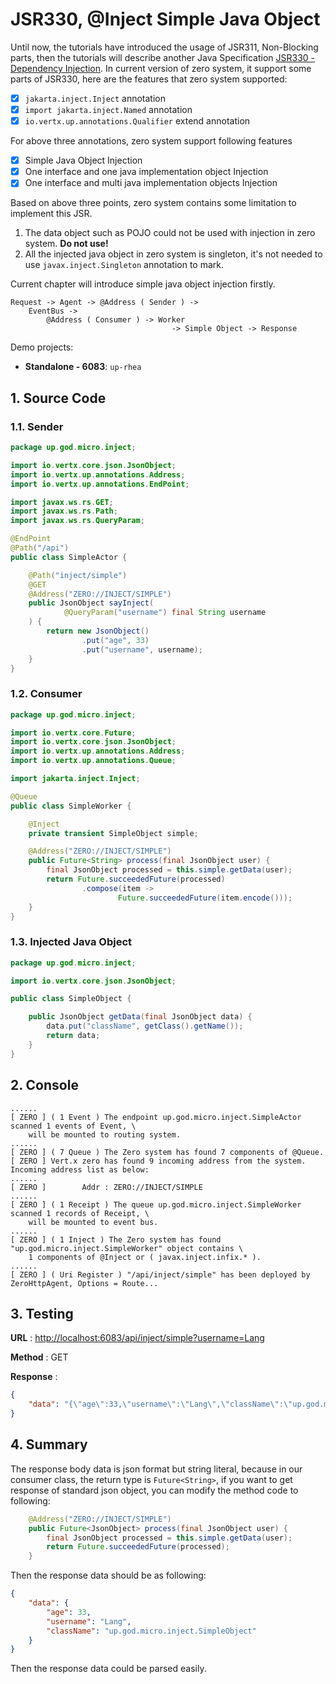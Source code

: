 # JSR330, @Inject Simple Java Object

Until now, the tutorials have introduced the usage of JSR311, Non-Blocking parts, then the tutorials will describe
another Java Specification [JSR330 - Dependency Injection](https://jcp.org/en/jsr/detail?id=330). In current version of
zero system, it support some parts of JSR330, here are the features that zero system supported:

* [x] `jakarta.inject.Inject` annotation
* [x] `import jakarta.inject.Named` annotation
* [x] `io.vertx.up.annotations.Qualifier` extend annotation

For above three annotations, zero system support following features

* [x] Simple Java Object Injection
* [x] One interface and one java implementation object Injection
* [x] One interface and multi java implementation objects Injection

Based on above three points, zero system contains some limitation to implement this JSR.

1. The data object such as POJO could not be used with injection in zero system. **Do not use!**
2. All the injected java object in zero system is singleton, it's not needed to use `javax.inject.Singleton` annotation
   to mark.

Current chapter will introduce simple java object injection firstly.

```
Request -> Agent -> @Address ( Sender ) -> 
    EventBus -> 
        @Address ( Consumer ) -> Worker 
                                    -> Simple Object -> Response
```

Demo projects:

* **Standalone - 6083**: `up-rhea`

## 1. Source Code

### 1.1. Sender

```java
package up.god.micro.inject;

import io.vertx.core.json.JsonObject;
import io.vertx.up.annotations.Address;
import io.vertx.up.annotations.EndPoint;

import javax.ws.rs.GET;
import javax.ws.rs.Path;
import javax.ws.rs.QueryParam;

@EndPoint
@Path("/api")
public class SimpleActor {

    @Path("inject/simple")
    @GET
    @Address("ZERO://INJECT/SIMPLE")
    public JsonObject sayInject(
            @QueryParam("username") final String username
    ) {
        return new JsonObject()
                .put("age", 33)
                .put("username", username);
    }
}
```

### 1.2. Consumer

```java
package up.god.micro.inject;

import io.vertx.core.Future;
import io.vertx.core.json.JsonObject;
import io.vertx.up.annotations.Address;
import io.vertx.up.annotations.Queue;

import jakarta.inject.Inject;

@Queue
public class SimpleWorker {

    @Inject
    private transient SimpleObject simple;

    @Address("ZERO://INJECT/SIMPLE")
    public Future<String> process(final JsonObject user) {
        final JsonObject processed = this.simple.getData(user);
        return Future.succeededFuture(processed)
                .compose(item ->
                        Future.succeededFuture(item.encode()));
    }
}
```

### 1.3. Injected Java Object

```java
package up.god.micro.inject;

import io.vertx.core.json.JsonObject;

public class SimpleObject {

    public JsonObject getData(final JsonObject data) {
        data.put("className", getClass().getName());
        return data;
    }
}
```

## 2. Console

```shell
......
[ ZERO ] ( 1 Event ) The endpoint up.god.micro.inject.SimpleActor scanned 1 events of Event, \
    will be mounted to routing system.
......
[ ZERO ] ( 7 Queue ) The Zero system has found 7 components of @Queue.
[ ZERO ] Vert.x zero has found 9 incoming address from the system. Incoming address list as below: 
......
[ ZERO ]        Addr : ZERO://INJECT/SIMPLE
......
[ ZERO ] ( 1 Receipt ) The queue up.god.micro.inject.SimpleWorker scanned 1 records of Receipt, \
    will be mounted to event bus.
......
[ ZERO ] ( 1 Inject ) The Zero system has found "up.god.micro.inject.SimpleWorker" object contains \
    1 components of @Inject or ( javax.inject.infix.* ).
......
[ ZERO ] ( Uri Register ) "/api/inject/simple" has been deployed by ZeroHttpAgent, Options = Route...
```

## 3. Testing

**URL** : [http://localhost:6083/api/inject/simple?username=Lang](http://localhost:6083/api/inject/simple?username=Lang)

**Method** : GET

**Response** :

```json
{
    "data": "{\"age\":33,\"username\":\"Lang\",\"className\":\"up.god.micro.inject.SimpleObject\"}"
}
```

## 4. Summary

The response body data is json format but string literal, because in our consumer class, the return type
is `Future<String>`, if you want to get response of standard json object, you can modify the method code to following:

```java
    @Address("ZERO://INJECT/SIMPLE")
    public Future<JsonObject> process(final JsonObject user) {
        final JsonObject processed = this.simple.getData(user);
        return Future.succeededFuture(processed);
    }
```

Then the response data should be as following:

```json
{
    "data": {
        "age": 33,
        "username": "Lang",
        "className": "up.god.micro.inject.SimpleObject"
    }
}
```

Then the response data could be parsed easily.

